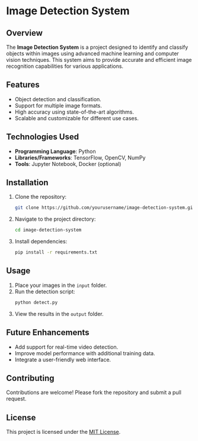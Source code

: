 # Image Detection System

## Overview
The **Image Detection System** is a project designed to identify and classify objects within images using advanced machine learning and computer vision techniques. This system aims to provide accurate and efficient image recognition capabilities for various applications.

## Features
- Object detection and classification.
- Support for multiple image formats.
- High accuracy using state-of-the-art algorithms.
- Scalable and customizable for different use cases.

## Technologies Used
- **Programming Language**: Python
- **Libraries/Frameworks**: TensorFlow, OpenCV, NumPy
- **Tools**: Jupyter Notebook, Docker (optional)

## Installation
1. Clone the repository:
    ```bash
    git clone https://github.com/yourusername/image-detection-system.git
    ```
2. Navigate to the project directory:
    ```bash
    cd image-detection-system
    ```
3. Install dependencies:
    ```bash
    pip install -r requirements.txt
    ```

## Usage
1. Place your images in the `input` folder.
2. Run the detection script:
    ```bash
    python detect.py
    ```
3. View the results in the `output` folder.

## Future Enhancements
- Add support for real-time video detection.
- Improve model performance with additional training data.
- Integrate a user-friendly web interface.

## Contributing
Contributions are welcome! Please fork the repository and submit a pull request.

## License
This project is licensed under the [MIT License](LICENSE).